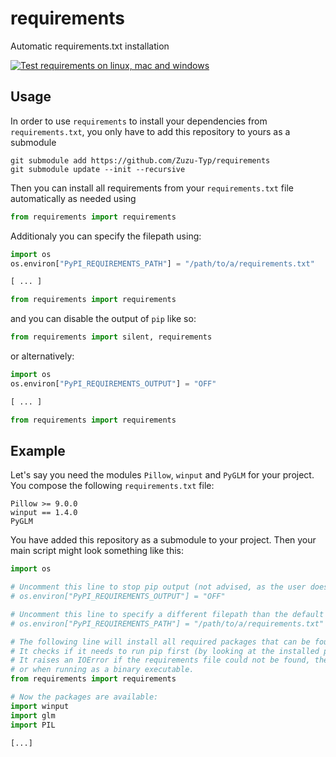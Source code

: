 # requirements
 Automatic requirements.txt installation

 [![Test requirements on linux, mac and windows](https://github.com/Zuzu-Typ/requirements/actions/workflows/test.yml/badge.svg)](https://github.com/Zuzu-Typ/requirements/actions/workflows/test.yml)

## Usage
In order to use `requirements` to install your dependencies from `requirements.txt`, you only have to add this repository to yours as a submodule
```Shell
git submodule add https://github.com/Zuzu-Typ/requirements
git submodule update --init --recursive
```

Then you can install all requirements from your `requirements.txt` file automatically as needed using
```Python
from requirements import requirements
```

Additionaly you can specify the filepath using:
```Python
import os
os.environ["PyPI_REQUIREMENTS_PATH"] = "/path/to/a/requirements.txt"

[ ... ]

from requirements import requirements
```

and you can disable the output of `pip` like so:
```Python
from requirements import silent, requirements
```

or alternatively:
```Python
import os
os.environ["PyPI_REQUIREMENTS_OUTPUT"] = "OFF"

[ ... ]

from requirements import requirements
```

## Example
Let's say you need the modules `Pillow`, `winput` and `PyGLM` for your project.  
You compose the following `requirements.txt` file:
```
Pillow >= 9.0.0
winput == 1.4.0
PyGLM
```

You have added this repository as a submodule to your project.
Then your main script might look something like this:

```Python
import os

# Uncomment this line to stop pip output (not advised, as the user doesn't know what's going on):
# os.environ["PyPI_REQUIREMENTS_OUTPUT"] = "OFF"

# Uncomment this line to specify a different filepath than the default relative "requirements.txt" file
# os.environ["PyPI_REQUIREMENTS_PATH"] = "/path/to/a/requirements.txt"

# The following line will install all required packages that can be found in the requirements.txt file.
# It checks if it needs to run pip first (by looking at the installed packages in site-packages)
# It raises an IOError if the requirements file could not be found, the site-packages folder was missing
# or when running as a binary executable.
from requirements import requirements

# Now the packages are available:
import winput
import glm
import PIL

[...]

```
